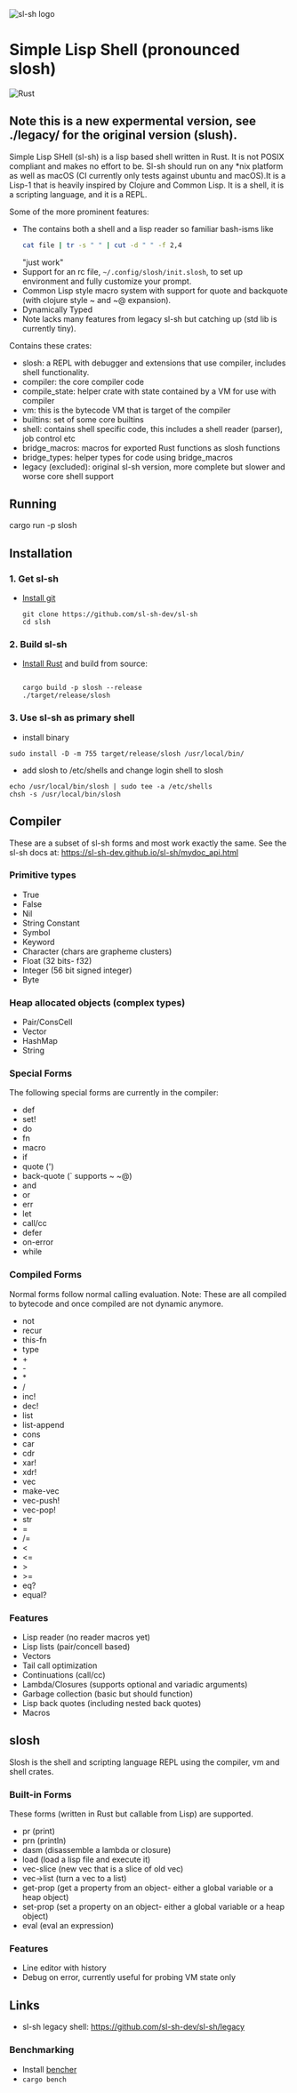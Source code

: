 <img src="https://sl-sh-dev.github.io/sl-sh/images/sl-sh-ascii-logo.png" alt="sl-sh logo" style="max-width:100%;">

# Simple Lisp Shell (pronounced slosh)

![Rust](https://github.com/sl-sh-dev/sl-sh/workflows/Rust/badge.svg?branch=master)

## Note this is a new expermental version, see ./legacy/ for the original version (slush).

Simple Lisp SHell (sl-sh) is a lisp based shell written in Rust. It is not POSIX
compliant and makes no effort to be. Sl-sh should run on any *nix platform as
well as macOS (CI currently only tests against ubuntu and macOS).It is a Lisp-1
that is heavily inspired by Clojure and Common Lisp. It is a shell, it is a
scripting language, and it is a REPL.

Some of the more prominent features:

* The contains both a shell and a lisp reader so familiar bash-isms like
    ```bash
    cat file | tr -s " " | cut -d " " -f 2,4
    ```
    "just work"
* Support for an rc file, ```~/.config/slosh/init.slosh```, to set up environment and fully customize your prompt.
* Common Lisp style macro system with support for quote and backquote (with clojure style ~ and ~@ expansion).
* Dynamically Typed
* Note lacks many features from legacy sl-sh but catching up (std lib is currently tiny).


Contains these crates:
- slosh: a REPL with debugger and extensions that use compiler, includes shell functionality.
- compiler: the core compiler code
- compile_state: helper crate with state contained by a VM for use with compiler
- vm: this is the bytecode VM that is target of the compiler
- builtins: set of some core builtins
- shell: contains shell specific code, this includes a shell reader (parser), job control etc
- bridge_macros: macros for exported Rust functions as slosh functions
- bridge_types: helper types for code using bridge_macros
- legacy (excluded): original sl-sh version, more complete but slower and worse core shell support

## Running
cargo run -p slosh

## Installation 

### 1. Get sl-sh
- [Install git](https://git-scm.com/book/en/v2/Getting-Started-Installing-Git)
    ```
    git clone https://github.com/sl-sh-dev/sl-sh
    cd slsh
    ```

### 2. Build sl-sh
- [Install Rust](https://www.rust-lang.org/tools/install) and build from source:
    ```

    cargo build -p slosh --release
    ./target/release/slosh
    ```

### 3. Use sl-sh as primary shell
- install binary
```
sudo install -D -m 755 target/release/slosh /usr/local/bin/
```
- add slosh to /etc/shells and change login shell to slosh
```
echo /usr/local/bin/slosh | sudo tee -a /etc/shells
chsh -s /usr/local/bin/slosh
```

## Compiler
These are a subset of sl-sh forms and most work exactly the same.  See the
sl-sh docs at:
https://sl-sh-dev.github.io/sl-sh/mydoc_api.html

### Primitive types
- True
- False
- Nil
- String Constant
- Symbol
- Keyword
- Character (chars are grapheme clusters)
- Float (32 bits- f32)
- Integer (56 bit signed integer)
- Byte

### Heap allocated objects (complex types)
- Pair/ConsCell
- Vector
- HashMap
- String

### Special Forms
The following special forms are currently in the compiler:
- def
- set!
- do
- fn
- macro
- if
- quote (')
- back-quote (` supports ~ ~@)
- and
- or
- err
- let
- call/cc
- defer
- on-error
- while

### Compiled Forms
Normal forms follow normal calling evaluation.
Note: These are all compiled to bytecode and once compiled are not dynamic anymore.
- not
- recur
- this-fn
- type
- \+
- \-
- \*
- /
- inc!
- dec!
- list
- list-append
- cons
- car
- cdr
- xar!
- xdr!
- vec
- make-vec
- vec-push!
- vec-pop!
- str
- =
- /=
- <
- <=
- \>
- \>=
- eq?
- equal?

### Features
- Lisp reader (no reader macros yet)
- Lisp lists (pair/concell based)
- Vectors
- Tail call optimization
- Continuations (call/cc)
- Lambda/Closures (supports optional and variadic arguments)
- Garbage collection (basic but should function)
- Lisp back quotes (including nested back quotes)
- Macros

## slosh
Slosh is the shell and scripting language REPL using the compiler, vm and shell crates.

### Built-in Forms
These forms (written in Rust but callable from Lisp) are supported.
- pr (print)
- prn (println)
- dasm (disassemble a lambda or closure)
- load (load a lisp file and execute it)
- vec-slice (new vec that is a slice of old vec)
- vec->list (turn a vec to a list)
- get-prop (get a property from an object- either a global variable or a heap object)
- set-prop (set a property on an object- either a global variable or a heap object)
- eval (eval an expression)

### Features
- Line editor with history
- Debug on error, currently useful for probing VM state only

## Links
- sl-sh legacy shell: https://github.com/sl-sh-dev/sl-sh/legacy

### Benchmarking
 - Install [bencher](https://bencher.dev/docs/tutorial/quick-start/)
 - `cargo bench`
